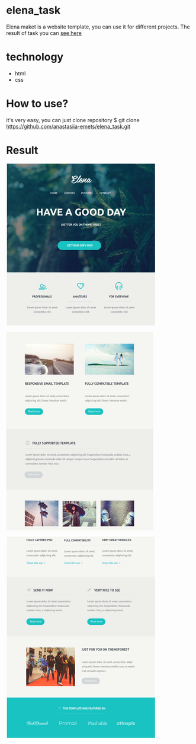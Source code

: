 # elena_task

Elena maket is a website template, you can use it for different projects.
The result of task you can [see here](https://anastasiia-emets.github.io/elena_task/)
# technology
- html
- css
# How to use?
it's very easy, you can just сlone repository 
$ git clone https://github.com/anastasiia-emets/elena_task.git
# Result
![alt text](https://github.com/anastasiia-emets/elena_task/blob/master/Untitled.png)

![alt text](https://github.com/anastasiia-emets/elena_task/blob/master/Untitled1.png)

![alt text](https://github.com/anastasiia-emets/elena_task/blob/master/Untitled3.png)




